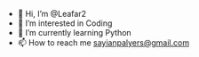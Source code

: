 - 👋 Hi, I’m @Leafar2
- 👀 I’m interested in Coding
- 🌱 I’m currently learning Python
- 📫 How to reach me sayianpalyers@gmail.com

<!---
ilovepinkleafsomuch/ilovepinkleafsomuch is a ✨ special ✨ repository because its `README.md` (this file) appears on your GitHub profile.
You can click the Preview link to take a look at your changes.
--->
